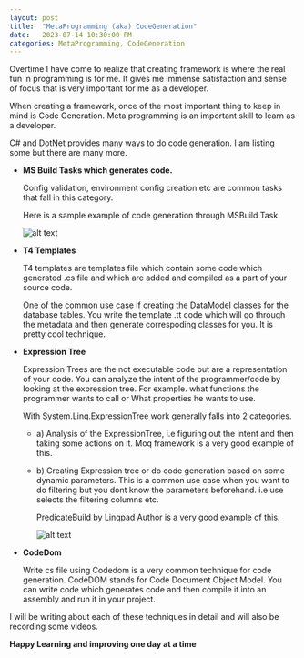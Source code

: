 ```yaml
---
layout: post
title:  "MetaProgramming (aka) CodeGeneration"
date:   2023-07-14 10:30:00 PM
categories: MetaProgramming, CodeGeneration
---
```

[MsBuild Task Generation]: https://learn.microsoft.com/en-us/visualstudio/msbuild/tutorial-custom-task-code-generation?view=vs-2022
[Predicate Builder]: https://www.albahari.com/nutshell/predicatebuilder.aspx

Overtime I have come to realize that creating framework is where the real fun in programming is for me. It gives me immense satisfaction and sense of focus that is very important for me as a developer.

When creating a framework, once of the most important thing to keep in mind is Code Generation. Meta programming is an important skill to learn as a developer.

C# and DotNet provides many ways to do code generation. I am listing some but there are many more.

- **MS Build Tasks which generates code.**

  Config validation, environment config creation etc are common tasks that fall in this category.

  Here is a sample example of code generation through MSBuild Task.

  ![alt text][MsBuild Task Generation]

- **T4 Templates**

   T4 templates are templates file which contain some code which generated .cs file and which are added and compiled as a part of your source code.

   One of the common use case if creating the DataModel classes for the database tables. You write the template .tt code which will go through the metadata and then generate correspoding classes for you. It is pretty cool technique.

- **Expression Tree**

   Expression Trees are the not executable code but are a representation of your code. You can analyze the intent of the programmer/code by looking at the expression tree. For example. what functions the programmer wants to call or What properties he wants to use.

   With System.Linq.ExpressionTree work generally falls into 2 categories.

    - a) Analysis of the ExpressionTree, i.e figuring out the intent and then taking some actions on it. Moq framework is a very good example of this.
    - b) Creating Expression tree or do code generation based on some dynamic parameters. This is a common use case when you want to do filtering but you dont know the parameters beforehand. i.e use selects the filtering columns etc.

       PredicateBuild by Linqpad Author is a very good example of this. 

       ![alt text][Predicate Builder]

- **CodeDom**
  
   Write cs file using Codedom is a very common technique for code generation. CodeDOM stands for Code Document Object Model. You can write code which generates code and then compile it into an assembly and run it in your project.

I will be writing about each of these techniques in detail and will also be recording some videos. 

**Happy Learning and improving one day at a time**




